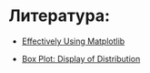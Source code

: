 # Литература:

- [Effectively Using Matplotlib](https://pbpython.com/effective-matplotlib.html)

- [Box Plot: Display of Distribution](http://www.physics.csbsju.edu/stats/box2.html)




